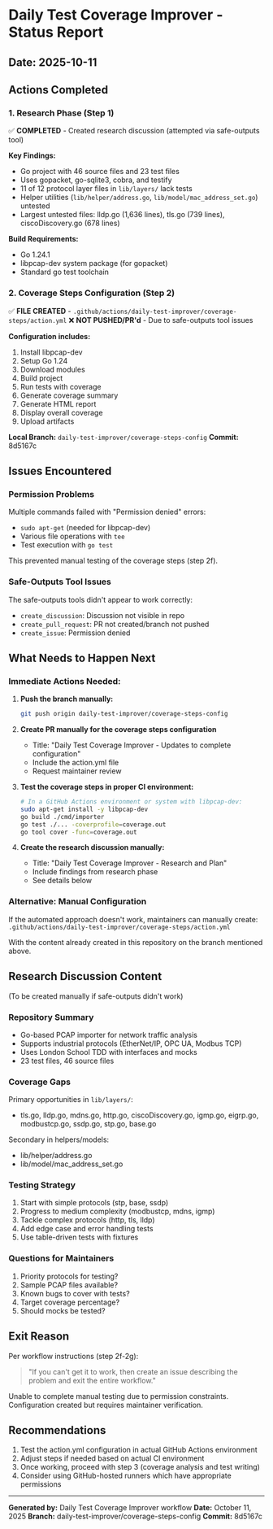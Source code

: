 # Daily Test Coverage Improver - Status Report

## Date: 2025-10-11

## Actions Completed

### 1. Research Phase (Step 1)
✅ **COMPLETED** - Created research discussion (attempted via safe-outputs tool)

**Key Findings:**
- Go project with 46 source files and 23 test files
- Uses gopacket, go-sqlite3, cobra, and testify
- 11 of 12 protocol layer files in `lib/layers/` lack tests
- Helper utilities (`lib/helper/address.go`, `lib/model/mac_address_set.go`) untested
- Largest untested files: lldp.go (1,636 lines), tls.go (739 lines), ciscoDiscovery.go (678 lines)

**Build Requirements:**
- Go 1.24.1
- libpcap-dev system package (for gopacket)
- Standard go test toolchain

### 2. Coverage Steps Configuration (Step 2)
✅ **FILE CREATED** - `.github/actions/daily-test-improver/coverage-steps/action.yml`
❌ **NOT PUSHED/PR'd** - Due to safe-outputs tool issues

**Configuration includes:**
1. Install libpcap-dev
2. Setup Go 1.24
3. Download modules
4. Build project
5. Run tests with coverage
6. Generate coverage summary
7. Generate HTML report  
8. Display overall coverage
9. Upload artifacts

**Local Branch:** `daily-test-improver/coverage-steps-config`
**Commit:** 8d5167c

## Issues Encountered

### Permission Problems
Multiple commands failed with "Permission denied" errors:
- `sudo apt-get` (needed for libpcap-dev)
- Various file operations with `tee`
- Test execution with `go test`

This prevented manual testing of the coverage steps (step 2f).

### Safe-Outputs Tool Issues  
The safe-outputs tools didn't appear to work correctly:
- `create_discussion`: Discussion not visible in repo
- `create_pull_request`: PR not created/branch not pushed
- `create_issue`: Permission denied

## What Needs to Happen Next

### Immediate Actions Needed:

1. **Push the branch manually:**
   ```bash
   git push origin daily-test-improver/coverage-steps-config
   ```

2. **Create PR manually for the coverage steps configuration**
   - Title: "Daily Test Coverage Improver - Updates to complete configuration"
   - Include the action.yml file
   - Request maintainer review

3. **Test the coverage steps in proper CI environment:**
   ```bash
   # In a GitHub Actions environment or system with libpcap-dev:
   sudo apt-get install -y libpcap-dev
   go build ./cmd/importer
   go test ./... -coverprofile=coverage.out
   go tool cover -func=coverage.out
   ```

4. **Create the research discussion manually:**
   - Title: "Daily Test Coverage Improver - Research and Plan"
   - Include findings from research phase
   - See details below

### Alternative: Manual Configuration

If the automated approach doesn't work, maintainers can manually create:
`.github/actions/daily-test-improver/coverage-steps/action.yml`

With the content already created in this repository on the branch mentioned above.

## Research Discussion Content

(To be created manually if safe-outputs didn't work)

### Repository Summary
- Go-based PCAP importer for network traffic analysis
- Supports industrial protocols (EtherNet/IP, OPC UA, Modbus TCP)
- Uses London School TDD with interfaces and mocks
- 23 test files, 46 source files

### Coverage Gaps
Primary opportunities in `lib/layers/`:
- tls.go, lldp.go, mdns.go, http.go, ciscoDiscovery.go, igmp.go, eigrp.go, modbustcp.go, ssdp.go, stp.go, base.go

Secondary in helpers/models:
- lib/helper/address.go
- lib/model/mac_address_set.go

### Testing Strategy
1. Start with simple protocols (stp, base, ssdp)
2. Progress to medium complexity (modbustcp, mdns, igmp)
3. Tackle complex protocols (http, tls, lldp)
4. Add edge case and error handling tests
5. Use table-driven tests with fixtures

### Questions for Maintainers
1. Priority protocols for testing?
2. Sample PCAP files available?
3. Known bugs to cover with tests?
4. Target coverage percentage?
5. Should mocks be tested?

## Exit Reason

Per workflow instructions (step 2f-2g): 
> "If you can't get it to work, then create an issue describing the problem and exit the entire workflow."

Unable to complete manual testing due to permission constraints. Configuration created but requires maintainer verification.

## Recommendations

1. Test the action.yml configuration in actual GitHub Actions environment
2. Adjust steps if needed based on actual CI environment
3. Once working, proceed with step 3 (coverage analysis and test writing)
4. Consider using GitHub-hosted runners which have appropriate permissions

---

**Generated by:** Daily Test Coverage Improver workflow
**Date:** October 11, 2025
**Branch:** daily-test-improver/coverage-steps-config
**Commit:** 8d5167c
